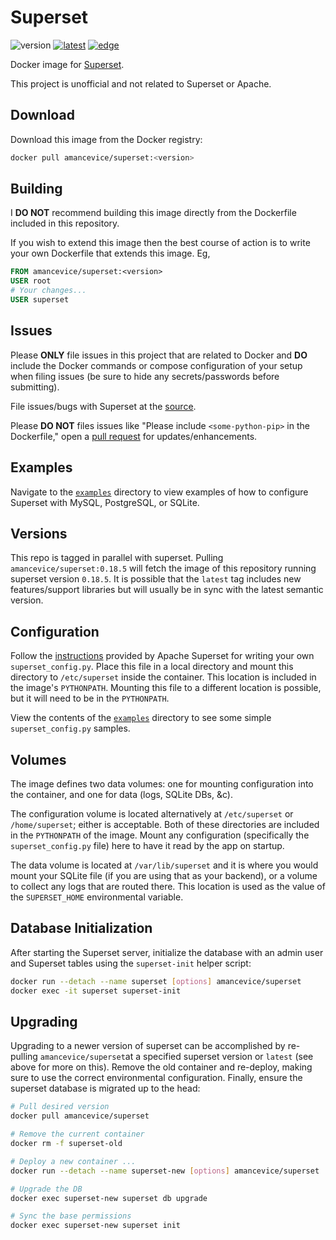 # Superset

![version](https://img.shields.io/docker/v/amancevice/superset?color=blue&label=version&logo=docker&logoColor=eee&sort=semver&style=flat-square)
[![latest](https://img.shields.io/github/workflow/status/amancevice/docker-superset/latest?label=latest&logo=github&style=flat-square)](https://github.com/amancevice/docker-superset/actions)
[![edge](https://img.shields.io/github/workflow/status/amancevice/docker-superset/edge?label=edge&logo=github&style=flat-square)](https://github.com/amancevice/docker-superset/actions)

Docker image for [Superset](https://github.com/ApacheInfra/superset).

This project is unofficial and not related to Superset or Apache.

## Download

Download this image from the Docker registry:

```bash
docker pull amancevice/superset:<version>
```

## Building

I **DO NOT** recommend building this image directly from the Dockerfile included in this repository.

If you wish to extend this image then the best course of action is to write your own Dockerfile that extends this image. Eg,

```Dockerfile
FROM amancevice/superset:<version>
USER root
# Your changes...
USER superset
```

## Issues

Please **ONLY** file issues in this project that are related to Docker and **DO** include the Docker commands or compose configuration of your setup when filing issues (be sure to hide any secrets/passwords before submitting).

File issues/bugs with Superset at the [source](https://github.com/apache/incubator-superset/issues).

Please **DO NOT** files issues like "Please include `<some-python-pip>` in the Dockerfile," open a [pull request](https://github.com/amancevice/superset/pulls) for updates/enhancements.


## Examples

Navigate to the [`examples`](./examples) directory to view examples of how to configure Superset with MySQL, PostgreSQL, or SQLite.


## Versions

This repo is tagged in parallel with superset. Pulling `amancevice/superset:0.18.5` will fetch the image of this repository running superset version `0.18.5`. It is possible that the `latest` tag includes new features/support libraries but will usually be in sync with the latest semantic version.


## Configuration

Follow the [instructions](https://superset.incubator.apache.org/installation.html#configuration) provided by Apache Superset for writing your own `superset_config.py`. Place this file in a local directory and mount this directory to `/etc/superset` inside the container. This location is included in the image's `PYTHONPATH`. Mounting this file to a different location is possible, but it will need to be in the `PYTHONPATH`.

View the contents of the [`examples`](./examples) directory to see some simple `superset_config.py` samples.


## Volumes

The image defines two data volumes: one for mounting configuration into the container, and one for data (logs, SQLite DBs, &c).

The configuration volume is located alternatively at `/etc/superset` or `/home/superset`; either is acceptable. Both of these directories are included in the `PYTHONPATH` of the image. Mount any configuration (specifically the `superset_config.py` file) here to have it read by the app on startup.

The data volume is located at `/var/lib/superset` and it is where you would mount your SQLite file (if you are using that as your backend), or a volume to collect any logs that are routed there. This location is used as the value of the `SUPERSET_HOME` environmental variable.

## Database Initialization

After starting the Superset server, initialize the database with an admin user and Superset tables using the `superset-init` helper script:

```bash
docker run --detach --name superset [options] amancevice/superset
docker exec -it superset superset-init
```

## Upgrading

Upgrading to a newer version of superset can be accomplished by re-pulling `amancevice/superset`at a specified superset version or `latest` (see above for more on this). Remove the old container and re-deploy, making sure to use the correct environmental configuration. Finally, ensure the superset database is migrated up to the head:

```bash
# Pull desired version
docker pull amancevice/superset

# Remove the current container
docker rm -f superset-old

# Deploy a new container ...
docker run --detach --name superset-new [options] amancevice/superset

# Upgrade the DB
docker exec superset-new superset db upgrade

# Sync the base permissions
docker exec superset-new superset init
```
